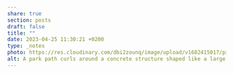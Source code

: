 ```yaml
---
share: true
section: posts
draft: false
title: ""
date: 2023-04-25 11:30:21 +0200
type: _notes
photo: https://res.cloudinary.com/dbi2zounq/image/upload/v1682415017/pijoz99fz1nmmfwmx5dc.jpg
alt: A park path curls around a concrete structure shaped like a large hockey puck. It says 'u, nu!'
---
```




